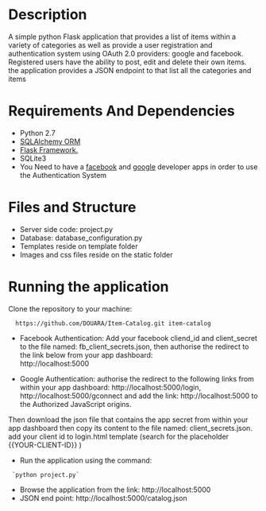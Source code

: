 # Description

A simple python Flask application that provides a list of items within a variety of categories as well as provide a user registration and authentication system using OAuth 2.0 providers: google and facebook. 
Registered users have the ability to post, edit and delete their own items.
the application provides a JSON endpoint to that list all the categories and items


# Requirements And Dependencies

- Python 2.7 
- [SQLAlchemy ORM](http://docs.sqlalchemy.org/en/latest/intro.html)
- [Flask Framework.](http://flask.pocoo.org/docs/1.0/installation/)
- SQLite3
- You Need to have a [facebook](https://developers.facebook.com/docs/apps/register/) and [google](https://console.developers.google.com/flows/enableapi?apiid=fitness) developer apps in order to use the Authentication System

# Files and Structure
- Server side code: project.py
- Database: database_configuration.py
- Templates reside on template folder
- Images and css files reside on the static folder 

# Running the application 
Clone the repository to your machine: 
```
  https://github.com/DOUARA/Item-Catalog.git item-catalog
```
- Facebook Authentication: Add your facebook cliend_id and client_secret to the file named: fb_client_secrets.json, then authorise the redirect to the link below from your app dashboard:  
           http://localhost:5000

 - Google Authentication: authorise the redirect to the following links from within your app dashboard: 
           http://localhost:5000/login, 
           http://localhost:5000/gconnect
and add the link:    http://localhost:5000 to  the Authorized JavaScript origins.

Then download the json file that contains the app secret from within your app dashboard then copy its content to the file named: client_secrets.json. 
add your client id to login.html template (search for the placeholder {{YOUR-CLIENT-ID}} )

- Run the application using the command: 
```
 `python project.py` 
```
- Browse the application from the link: http://localhost:5000 
- JSON end point: http://localhost:5000/catalog.json 
